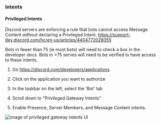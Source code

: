 
### Intents

#### Privileged Intents


Discord servers are enforcing a rule that bots cannot access Message Content without declaring a Privileged Intent. https://support-dev.discord.com/hc/en-us/articles/4404772028055

Bots in fewer than 75 (ie most bots) will need to check a box in the developer docs. Bots in >75 serves will need to be verified to have access to these intents. 

1. Go https://discord.com/developers/applications

2. Click on the application you want to authorize

3. In the taskbar on the left, select the 'Bot' tab

4. Scroll down to "Privileged Gateway Intents"

5. Enable Presence, Server Members, and Message Content intents.

![image of privileged gateway intents UI](https://user-images.githubusercontent.com/37496339/130155242-581d8ca9-c053-423b-985d-53ce0b88a205.png)
